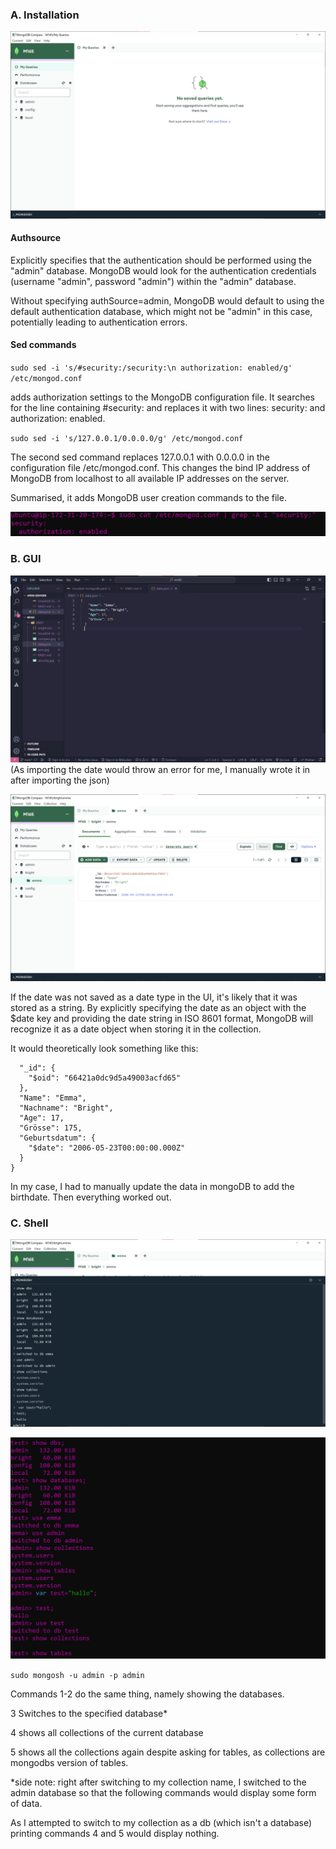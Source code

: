 ### A. Installation

![image](./compass.jpg)

#### Authsource

Explicitly specifies that the authentication should be performed using the "admin" database. MongoDB would look for the authentication credentials (username "admin", password "admin") within the "admin" database.

Without specifying authSource=admin, MongoDB would default to using the default authentication database, which might not be "admin" in this case, potentially leading to authentication errors.

#### Sed commands

`sudo sed -i 's/#security:/security:\n authorization: enabled/g' /etc/mongod.conf`

adds authorization settings to the MongoDB configuration file. It searches for the line containing #security: and replaces it with two lines: security: and authorization: enabled.

`sudo sed -i 's/127.0.0.1/0.0.0.0/g' /etc/mongod.conf`

The second sed command replaces 127.0.0.1 with 0.0.0.0 in the configuration file /etc/mongod.conf. This changes the bind IP address of MongoDB from localhost to all available IP addresses on the server.

Summarised, it adds MongoDB user creation commands to the file.

![image](./security.jpg)

### B. GUI

![image](./json-before.jpg)
(As importing the date would throw an error for me, I manually wrote it in after importing the json)

![image](./json.jpg)

If the date was not saved as a date type in the UI, it's likely that it was stored as a string.
By explicitly specifying the date as an object with the $date key and providing the date string in ISO 8601 format, MongoDB will recognize it as a date object when storing it in the collection.

It would theoretically look something like this:

```json{
  "_id": {
    "$oid": "66421a0dc9d5a49003acfd65"
  },
  "Name": "Emma",
  "Nachname": "Bright",
  "Age": 17,
  "Grösse": 175,
  "Geburtsdatum": {
    "$date": "2006-05-23T00:00:00.000Z"
  }
}
```

In my case, I had to manually update the data in mongoDB to add the birthdate. Then everything worked out.

### C. Shell

![image](./mongosh-terminal.jpg)

![image](./linux-terminal.jpg)

`sudo mongosh -u admin -p admin`

Commands 1-2 do the same thing, namely showing the databases.

3 Switches to the specified database\*

4 shows all collections of the current database

5 shows all the collections again despite asking for tables, as collections are mongodbs version of tables.

\*side note: right after switching to my collection name, I switched to the admin database so that the following commands would display some form of data.

As I attempted to switch to my collection as a db (which isn't a database) printing commands 4 and 5 would display nothing.
